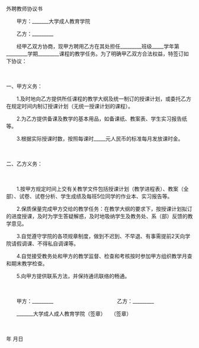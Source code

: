 



外聘教师协议书



 

　　甲方：_______大学成人教育学院

　　乙方：_________　　

　　经甲乙双方协商，现甲方聘用乙方在其处担任_________班级_____学年第_________学期_________课程的教学任务。为了明确甲乙双方合法权益，特签订如下协议：

　　


 一、甲方义务：



　　1.及时地向乙方提供所任课程的教学大纲及统一制订的授课计划，或委托乙方在规定时间内制订授课计划（无统一授课计划的课程）。

　　2.为乙方提供备课及教学的基本用品，如备课纸、教案表、学生实习报告纸等。

　　3.根据实际授课时数，按照每课时_____元人民币的标准每月发放课时金。

　　


 二、乙方义务：

　　

　　1.按甲方规定时间上交有关教学文件包括授课计划（教学进程表）、教案（全部）、试卷、试卷分析、学生成绩及每班5位同学的作业本、实习报告等。

　　2.保质保量完成甲方交给的教学任务：在教学大纲的要求下，按授课计划拟订的进度授课，及时为学生答疑解惑，及时地吸纳学生及教务处、系（部）反馈的教学意见。

　　3.自觉遵守学院的各项规章制度，做到不迟到、不早退、有事需提前2天向学院请假调课、不得私自调课等。

　　4.自觉接受教务处和甲方的教学监督、检查和考核按时参加甲方组织教学月查和期末教学检查。

　　5.向甲方提供联系方法，并保持通讯联络的畅通。

　　

　　甲方：_________　　　　　　　　　　　　 乙方：_________

　　_______大学成人成人教育学院（签章）　　（签章）

　　


 年 月日

